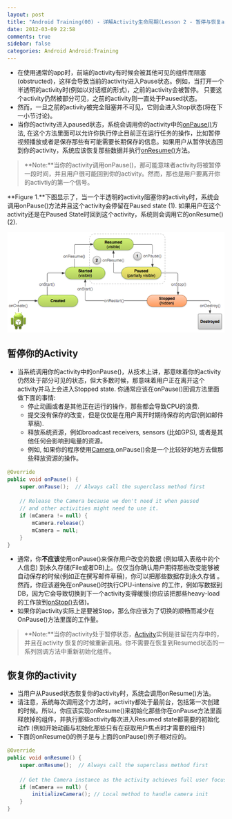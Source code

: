 ```yaml
---
layout: post
title: "Android Training(00) - 详解Activity生命周期(Lesson 2 - 暂停与恢复activity)"
date: 2012-03-09 22:58
comments: true
sidebar: false
categories: Android Android:Training
---
```


* 在使用通常的app时，前端的activity有时候会被其他可见的组件而阻塞(obstructed)，这样会导致当前的activity进入Pause状态。例如，当打开一个半透明的activity时(例如以对话框的形式)，之前的activity会被暂停。 只要这个activity仍然被部分可见，之前的activity则一直处于Paused状态。
* 然而，一旦之前的activity被完全阻塞并不可见，它则会进入Stop状态(将在下一小节讨论)。
* 当你的activity进入paused状态，系统会调用你的activity中的<a href="http://developer.android.com/reference/android/app/Activity.html#onPause()">onPause()</a>方法, 在这个方法里面可以允许你执行停止目前正在运行任务的操作，比如暂停视频播放或者是保存那些有可能需要长期保存的信息。如果用户从暂停状态回到你的activity，系统应该恢复那些数据并执行<a href="http://developer.android.com/reference/android/app/Activity.html#onResume()">onResume()</a>方法。

> **Note:**当你的activity调用onPause()，那可能意味者activity将被暂停一段时间，并且用户很可能回到你的activity。然而，那也是用户要离开你的activtiy的第一个信号。

**Figure 1.**下图显示了，当一个半透明的activity阻塞你的activity时，系统会调用onPause()方法并且这个activity会停留在Paused state (1). 如果用户在这个activity还是在Paused State时回到这个activity，系统则会调用它的onResume() (2).

![basic-lifecycle-paused](/images/basic-lifecycle-paused.png)

## 暂停你的Activity

* 当系统调用你的activity中的onPause()，从技术上讲，那意味着你的activity仍然处于部分可见的状态，但大多数时候，那意味着用户正在离开这个activity并马上会进入Stopped state. 你通常应该在onPause()回调方法里面做下面的事情:
    * 停止动画或者是其他正在运行的操作，那些都会导致CPU的浪费.
    * 提交没有保存的改变，但是仅仅是在用户离开时期待保存的内容(例如邮件草稿).
    * 释放系统资源，例如broadcast receivers, sensors (比如GPS), 或者是其他任何会影响到电量的资源。
    * 例如, 如果你的程序使用[Camera](http://developer.android.com/reference/android/hardware/Camera.html),onPause()会是一个比较好的地方去做那些释放资源的操作。

```java
@Override
public void onPause() {
    super.onPause();  // Always call the superclass method first

    // Release the Camera because we don't need it when paused
    // and other activities might need to use it.
    if (mCamera != null) {
        mCamera.release()
        mCamera = null;
    }
}
```

* 通常，你**不应该**使用onPause()来保存用户改变的数据 (例如填入表格中的个人信息) 到永久存储(File或者DB)上。仅仅当你确认用户期待那些改变能够被自动保存的时候(例如正在撰写邮件草稿)，你可以把那些数据存到永久存储 。然而，你应该避免在onPause()时执行CPU-intensive 的工作，例如写数据到DB，因为它会导致切换到下一个activity变得缓慢(你应该把那些heavy-load的工作放到<a href="http://developer.android.com/reference/android/app/Activity.html#onStop()">onStop()</a>去做)。
* 如果你的activity实际上是要被Stop，那么你应该为了切换的顺畅而减少在OnPause()方法里面的工作量。

> **Note:**当你的activity处于暂停状态，[Activity](http://developer.android.com/reference/android/app/Activity.html)实例是驻留在内存中的，并且在activity 恢复的时候重新调用。你不需要在恢复到Resumed状态的一系列回调方法中重新初始化组件。

## 恢复你的activity

* 当用户从Paused状态恢复你的activity时，系统会调用onResume()方法。
* 请注意，系统每次调用这个方法时，activity都处于最前台，包括第一次创建的时候。所以，你应该实现onResume()来初始化那些你在onPause方法里面释放掉的组件，并执行那些activity每次进入Resumed state都需要的初始化动作 (例如开始动画与初始化那些只有在获取用户焦点时才需要的组件)
* 下面的onResume()的例子是与上面的onPause()例子相对应的。

```java
@Override
public void onResume() {
    super.onResume();  // Always call the superclass method first

    // Get the Camera instance as the activity achieves full user focus
    if (mCamera == null) {
        initializeCamera(); // Local method to handle camera init
    }
}
```
